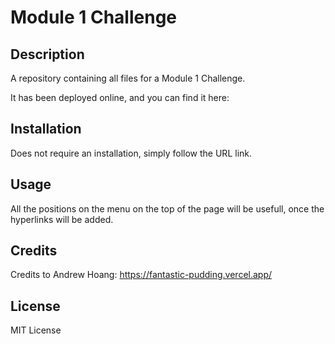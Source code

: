 # Module 1 Challenge

## Description 

A repository containing all files for a Module 1 Challenge.

It has been deployed online, and you can find it here:




## Installation

Does not require an installation, simply follow the URL link.


## Usage 

All the positions on the menu on the top of the page will be usefull, once the hyperlinks will be added.


## Credits

Credits to Andrew Hoang:
https://fantastic-pudding.vercel.app/


## License

MIT License


